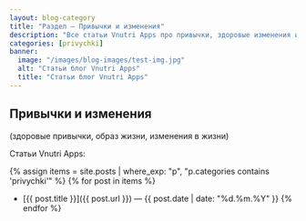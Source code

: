 ```yaml
---
layout: blog-category
title: "Раздел — Привычки и изменения"
description: "Все статьи Vnutri Apps про привычки, здоровые изменения и личные ритуалы"
categories: [privychki]
banner:
  image: "/images/blog-images/test-img.jpg"
  alt: "Статьи блог Vnutri Apps"
  title: "Статьи блог Vnutri Apps"
---
```

## Привычки и изменения  
(здоровые привычки, образ жизни, изменения в жизни)

Статьи Vnutri Apps:

{% assign items = site.posts | where_exp: "p", "p.categories contains 'privychki'" %}
{% for post in items %}
- [{{ post.title }}]({{ post.url }}) — {{ post.date | date: "%d.%m.%Y" }}
{% endfor %}


